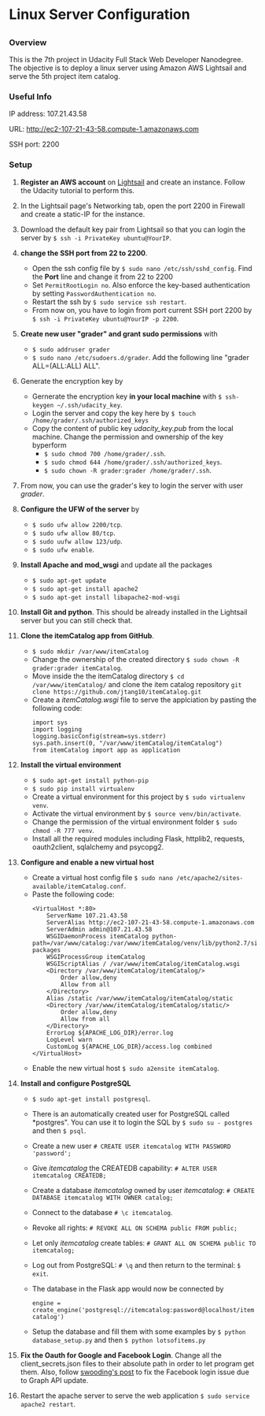 # Linux Server Configuration
##
### Overview

This is the 7th project in Udacity Full Stack Web Developer Nanodegree. The objective is to deploy a linux server using Amazon AWS Lightsail and serve the 5th project item catalog.

### Useful Info

IP address: 107.21.43.58

URL: http://ec2-107-21-43-58.compute-1.amazonaws.com

SSH port: 2200

### Setup
1. **Register an AWS account** on [Lightsail](http://lightsail.aws.amazon.com) and create an instance. Follow the Udacity tutorial to perform this.
2. In the Lightsail page's Networking tab, open the port 2200 in Firewall and create a static-IP for the instance. 
3. Download the default key pair from Lightsail so that you can login the server by `$ ssh -i PrivateKey ubuntu@YourIP`.
4. **change the SSH port from 22 to 2200**. 
	* Open the ssh config file by `$ sudo nano /etc/ssh/sshd_config`. Find the **Port** line and change it from 22 to 2200
	* Set `PermitRootLogin no`. Also enforce the key-based authentication by setting `PasswordAuthentication no`.
	* Restart the ssh by `$ sudo service ssh restart`. 
	* From now on, you have to login from port current SSH port 2200 by `$ ssh -i PrivateKey ubuntu@YourIP -p 2200`.
5. **Create new user "grader" and grant sudo permissions** with
	* `$ sudo addruser grader`
	* `$ sudo nano /etc/sudoers.d/grader`. Add the following line "grader ALL=(ALL:ALL) ALL".
6. Generate the encryption key by
	* Gernerate the encryption key **in your local machine** with `$ ssh-keygen ~/.ssh/udacity_key`.
	* Login the server and copy the key here by `$ touch /home/grader/.ssh/authorized_keys`
	* Copy the content of public key *udacity_key.pub* from the local machine. Change the permission and ownership of the key byperform
		- `$ sudo chmod 700 /home/grader/.ssh`.
		- `$ sudo chmod 644 /home/grader/.ssh/authorized_keys`.
		- `$ sudo chown -R grader:grader /home/grader/.ssh`.
7. From now, you can use the grader's key to login the server with user *grader*.
8. **Configure the UFW of the server** by 
	* `$ sudo ufw allow 2200/tcp`.
	* `$ sudo ufw allow 80/tcp`.
	* `$ sudo uufw allow 123/udp`.
	* `$ sudo ufw enable`.
9. **Install Apache and mod_wsgi** and update all the packages
	* `$ sudo apt-get update`
	* `$ sudo apt-get install apache2`
	* `$ sudo apt-get install libapache2-mod-wsgi`
10. **Install Git and python**. This should be already installed in the Lightsail server but you can still check that.
11. **Clone the itemCatalog app from GitHub**. 
	* `$ sudo mkdir /var/www/itemCatalog`
	* Change the ownership of the created directory `$ sudo chown -R grader:grader itemCatalog`.
	* Move inside the the itemCatalog directory `$ cd /var/www/itemCatalog/` and clone the item catalog repository `git clone https://github.com/jtang10/itemCatalog.git`
	* Create a *itemCatalog.wsgi* file to serve the applciation by pasting the following code:
      ```
      import sys
      import logging
      logging.basicConfig(stream=sys.stderr)
      sys.path.insert(0, "/var/www/itemCatalog/itemCatalog")
      from itemCatalog import app as application
      ```
12. **Install the virtual environment**
	* `$ sudo apt-get install python-pip`
	* `$ sudo pip install virtualenv`
	* Create a virtual environment for this project by `$ sudo virtualenv venv`.
	* Activate the virtual environment by `$ source venv/bin/activate`.
	* Change the permission of the virtual environment folder `$ sudo chmod -R 777 venv`.
	* Install all the required modules including Flask, httplib2, requests, oauth2client, sqlalchemy and psycopg2.
13. **Configure and enable a new virtual host**
	* Create a virtual host config file `$ sudo nano /etc/apache2/sites-available/itemCatalog.conf`.
	* Paste the following code:
	  ```
      <VirtualHost *:80>
          ServerName 107.21.43.58
          ServerAlias http://ec2-107-21-43-58.compute-1.amazonaws.com
          ServerAdmin admin@107.21.43.58
          WSGIDaemonProcess itemCatalog python-path=/var/www/catalog:/var/www/itemCatalog/venv/lib/python2.7/site-packages
          WSGIProcessGroup itemCatalog
          WSGIScriptAlias / /var/www/itemCatalog/itemCatalog.wsgi
          <Directory /var/www/itemCatalog/itemCatalog/>
              Order allow,deny
              Allow from all
          </Directory>
          Alias /static /var/www/itemCatalog/itemCatalog/static
          <Directory /var/www/itemCatalog/itemCatalog/static/>
              Order allow,deny
              Allow from all
          </Directory>
          ErrorLog ${APACHE_LOG_DIR}/error.log
          LogLevel warn
          CustomLog ${APACHE_LOG_DIR}/access.log combined
      </VirtualHost>
      ```
     * Enable the new virtual host `$ sudo a2ensite itemCatalog`.
14. **Install and configure PostgreSQL**
	* `$ sudo apt-get install postgresql`.
	* There is an automatically created user for PostgreSQL called *postgres". You can use it to login the SQL by `$ sudo su - postgres` and then `$ psql`.
	* Create a new user `# CREATE USER itemcatalog WITH PASSWORD 'password';`
	* Give *itemcatalog* the CREATEDB capability: `# ALTER USER itemcatalog CREATEDB;`
	* Create a database *itemcatalog* owned by user *itemcatalog*: `# CREATE DATABASE itemcatalog WITH OWNER catalog;`
	* Connect to the database `# \c itemcatalog`.
	* Revoke all rights: `# REVOKE ALL ON SCHEMA public FROM public;`
	* Let only *itemcatalog* create tables: `# GRANT ALL ON SCHEMA public TO itemcatalog;`
	* Log out from PostgreSQL: `# \q` and then return to the terminal: `$ exit`.
	* The database in the Flask app would now be connected by 
		
        `engine = create_engine('postgresql://itemcatalog:password@localhost/itemcatalog')`
    * Setup the database and fill them with some examples by `$ python database_setup.py` and then `$ python lotsofitems.py`

15. **Fix the Oauth for Google and Facebook Login**. Change all the client_secrets.json files to their absolute path in order to let program get them. Also, follow [swooding's post](https://discussions.udacity.com/t/issues-with-facebook-oauth-access-token/233840) to fix the Facebook login issue due to Graph API update.

16. Restart the apache server to serve the web application `$ sudo service apache2 restart`.


	
    
